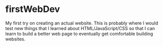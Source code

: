 # firstWebDev
My first try on creating an actual website. This is probably where I would test new things that I learned about HTML/JavaScript/CSS so that I can learn to build a better web page to eventually get comfortable building websites.
